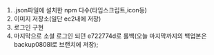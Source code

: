 1. .json파일에 설치한 npm 다수(타입스크립트,icon등)
2. 이미지 저장소(일단 ec2내에 저장)
3. 로그인 구현
4. 마지막으로 소셜 로그인 되던 e722774d로 롤백(오늘 마지막까지의 백업본은 backup0808l로 브랜치에 저장);
   
